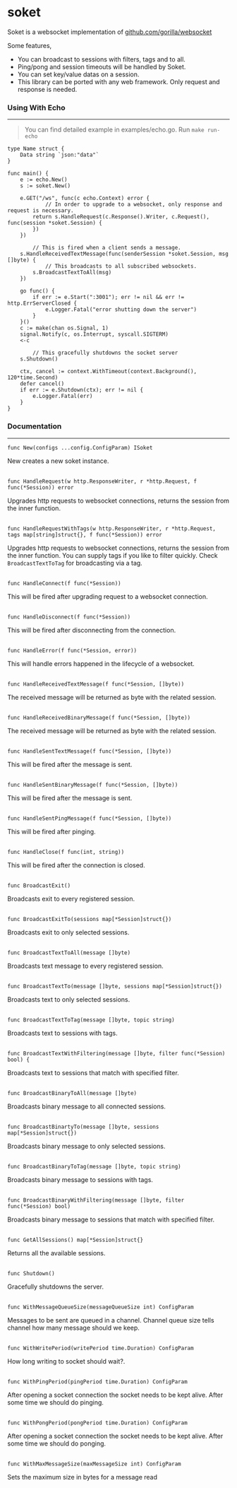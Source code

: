 # soket

Soket is a websocket implementation of [github.com/gorilla/websocket](https://github.com/gorilla/websocket)

Some features,
* You can broadcast to sessions with filters, tags and to all.
* Ping/pong and session timeouts will be handled by Soket.
* You can set key/value datas on a session.
* This library can be ported with any web framework. Only request and response is needed.

### Using With Echo
---
> You can find detailed example in examples/echo.go. Run `make run-echo`

```golang
type Name struct {
	Data string `json:"data"`
}

func main() {
	e := echo.New()
	s := soket.New()

	e.GET("/ws", func(c echo.Context) error {
            // In order to upgrade to a websocket, only response and request is necessary.
		return s.HandleRequest(c.Response().Writer, c.Request(), func(session *soket.Session) {
		})
	})

        // This is fired when a client sends a message.
	s.HandleReceivedTextMessage(func(senderSession *soket.Session, msg []byte) {
            // This broadcasts to all subscribed websockets.
		s.BroadcastTextToAll(msg)
	})

	go func() {
		if err := e.Start(":3001"); err != nil && err != http.ErrServerClosed {
			e.Logger.Fatal("error shutting down the server")
		}
	}()
	c := make(chan os.Signal, 1)
	signal.Notify(c, os.Interrupt, syscall.SIGTERM)
	<-c

        // This gracefully shutdowns the socket server
	s.Shutdown()

	ctx, cancel := context.WithTimeout(context.Background(), 120*time.Second)
	defer cancel()
	if err := e.Shutdown(ctx); err != nil {
		e.Logger.Fatal(err)
	}
}

```

### Documentation
---

```golang
func New(configs ...config.ConfigParam) ISoket
```
New creates a new soket instance.
<br /><br />

```golang
func HandleRequest(w http.ResponseWriter, r *http.Request, f func(*Session)) error
```
Upgrades http requests to websocket connections, returns the session from the inner function.
<br /><br />

```golang
func HandleRequestWithTags(w http.ResponseWriter, r *http.Request, tags map[string]struct{}, f func(*Session)) error
```
Upgrades http requests to websocket connections, returns the session from the inner function. You can supply tags if you like to filter quickly. Check `BroadcastTextToTag` for broadcasting via a tag.
<br /><br />

```golang
func HandleConnect(f func(*Session))
```
This will be fired after upgrading request to a websocket connection.
<br /><br />

```golang
func HandleDisconnect(f func(*Session))
```
This will be fired after disconnecting from the connection.
<br /><br />

```golang
func HandleError(f func(*Session, error))
```
This will handle errors happened in the lifecycle of a websocket.
<br /><br />

```golang
func HandleReceivedTextMessage(f func(*Session, []byte))
```
The received message will be returned as byte with the related session.
<br /><br />

```golang
func HandleReceivedBinaryMessage(f func(*Session, []byte))
```
The received message will be returned as byte with the related session.
<br /><br />

```golang
func HandleSentTextMessage(f func(*Session, []byte))
```
This will be fired after the message is sent.
<br /><br />

```golang
func HandleSentBinaryMessage(f func(*Session, []byte))
```
This will be fired after the message is sent.
<br /><br />

```golang
func HandleSentPingMessage(f func(*Session, []byte))
```
This will be fired after pinging.
<br /><br />

```golang
func HandleClose(f func(int, string))
```
This will be fired after the connection is closed.
<br /><br />

```golang
func BroadcastExit()
```
Broadcasts exit to every registered session.
<br /><br />

```golang
func BroadcastExitTo(sessions map[*Session]struct{})
```
Broadcasts exit to only selected sessions.
<br /><br />

```golang
func BroadcastTextToAll(message []byte)
```
Broadcasts text message to every registered session.
<br /><br />

```golang
func BroadcastTextTo(message []byte, sessions map[*Session]struct{})
```
Broadcasts text to only selected sessions.
<br /><br />

```golang
func BroadcastTextToTag(message []byte, topic string)
```
Broadcasts text to sessions with tags.
<br /><br />

```golang
func BroadcastTextWithFiltering(message []byte, filter func(*Session) bool) {
```
Broadcasts text to sessions that match with specified filter.
<br /><br />

```golang
func BroadcastBinaryToAll(message []byte)
```
Broadcasts binary message to all connected sessions.
<br /><br />

```golang
func BroadcastBinartyTo(message []byte, sessions map[*Session]struct{})
```
Broadcasts binary message to only selected sessions.
<br /><br />

```golang
func BroadcastBinaryToTag(message []byte, topic string)
```
Broadcasts binary message to sessions with tags.
<br /><br />

```golang
func BroadcastBinaryWithFiltering(message []byte, filter func(*Session) bool)
```
Broadcasts binary message to sessions that match with specified filter.
<br /><br />

```golang
func GetAllSessions() map[*Session]struct{}
```
Returns all the available sessions.
<br /><br />

```golang
func Shutdown()
```
Gracefully shutdowns the server.
<br /><br />

```golang
func WithMessageQueueSize(messageQueueSize int) ConfigParam
```
Messages to be sent are queued in a channel. Channel queue size tells channel how many message should we keep.
<br /><br />

```golang
func WithWritePeriod(writePeriod time.Duration) ConfigParam
```
How long writing to socket should wait?.
<br /><br />

```golang
func WithPingPeriod(pingPeriod time.Duration) ConfigParam
```
After opening a socket connection the socket needs to be kept alive. After some time we should do pinging.
<br /><br />

```golang
func WithPongPeriod(pongPeriod time.Duration) ConfigParam
```
After opening a socket connection the socket needs to be kept alive. After some time we should do ponging.
<br /><br />

```golang
func WithMaxMessageSize(maxMessageSize int) ConfigParam
```
Sets the maximum size in bytes for a message read